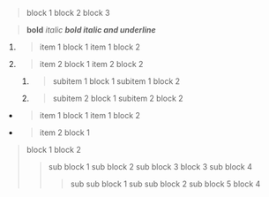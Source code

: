 > block 1
> block 2
> block 3

> **bold**
> *italic*
> _***bold italic and underline***_

1. 	> item 1 block 1
	> item 1 block 2
2. 	> item 2 block 1
	> item 2 block 2
	1. 	> subitem 1 block 1
		> subitem 1 block 2
	2. 	> subitem 2 block 1
		> subitem 2 block 2


*	> item 1 block 1
	> item 1 block 2
*	> item 2 block 1

> block 1
> block 2
> > sub block 1
> > sub block 2
> > sub block 3
> block 3
> > sub block 4
> > > sub sub block 1
> > > sub sub block 2
> > sub block 5
> block 4

